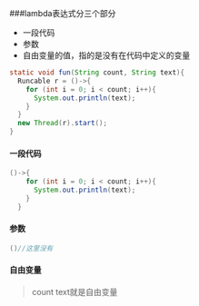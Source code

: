 ###lambda表达式分三个部分
- 一段代码 
- 参数 
- 自由变量的值，指的是没有在代码中定义的变量

```java
static void fun(String count, String text){
  Runcable r = ()->{
    for (int i = 0; i < count; i++){
      System.out.println(text);
    }
  }
  new Thread(r).start();
}
```

#### 一段代码
```java
()->{
    for (int i = 0; i < count; i++){
      System.out.println(text);
    }
  }
```
#### 参数
```java
()//这里没有
```
#### 自由变量
>count text就是自由变量
